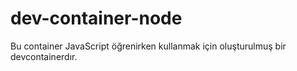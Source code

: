 # dev-container-node
Bu container JavaScript öğrenirken kullanmak için oluşturulmuş bir devcontainerdır.
